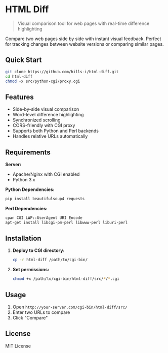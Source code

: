 # HTML Diff

> Visual comparison tool for web pages with real-time difference highlighting

Compare two web pages side by side with instant visual feedback. Perfect for tracking changes between website versions or comparing similar pages.

## Quick Start

```bash
git clone https://github.com/hills-i/html-diff.git
cd html-diff
chmod +x src/python-cgi/proxy.cgi
```

## Features

- Side-by-side visual comparison
- Word-level difference highlighting
- Synchronized scrolling
- CORS-friendly with CGI proxy
- Supports both Python and Perl backends
- Handles relative URLs automatically

## Requirements

**Server:**
- Apache/Nginx with CGI enabled
- Python 3.x

**Python Dependencies:**
```bash
pip install beautifulsoup4 requests
```

**Perl Dependencies:**
```bash
cpan CGI LWP::UserAgent URI Encode
apt-get install libcgi-pm-perl libwww-perl liburi-perl
```

## Installation

1. **Deploy to CGI directory:**
   ```bash
   cp -r html-diff /path/to/cgi-bin/
   ```

2. **Set permissions:**
   ```bash
   chmod +x /path/to/cgi-bin/html-diff/src/*/*.cgi
   ```

## Usage

1. Open `http://your-server.com/cgi-bin/html-diff/src/`
2. Enter two URLs to compare
3. Click "Compare"

## License

MIT License
